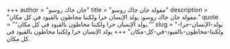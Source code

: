 +++
author = "جان جاك روسو"
title = "مقولة جان جاك روسو"
description = "مقولة جان جاك روسو: يولد الإنسان حرا ولكننا محاطون بالقيود في كل مكان."
quote = '''يولد الإنسان حرا ولكننا محاطون بالقيود في كل مكان.''' 
slug = "يولد-الإنسان-حرا-ولكننا-محاطون-بالقيود-في-كل-مكان"
+++
يولد الإنسان حرا ولكننا محاطون بالقيود في كل مكان.
